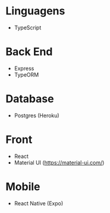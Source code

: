 # Linguagens

- TypeScript

# Back End

- Express
- TypeORM

# Database

- Postgres (Heroku)

# Front

- React
- Material UI (https://material-ui.com/)

# Mobile

- React Native (Expo)
